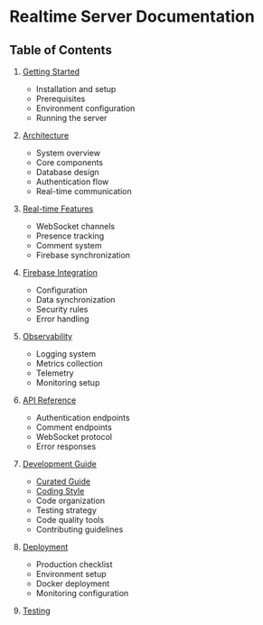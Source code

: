 # Realtime Server Documentation

## Table of Contents

1. [Getting Started](./getting_started.md)

   - Installation and setup
   - Prerequisites
   - Environment configuration
   - Running the server

2. [Architecture](./architecture.md)

   - System overview
   - Core components
   - Database design
   - Authentication flow
   - Real-time communication

3. [Real-time Features](./realtime.md)

   - WebSocket channels
   - Presence tracking
   - Comment system
   - Firebase synchronization

4. [Firebase Integration](./firebase_integration.md)

   - Configuration
   - Data synchronization
   - Security rules
   - Error handling

5. [Observability](./observability.md)

   - Logging system
   - Metrics collection
   - Telemetry
   - Monitoring setup

6. [API Reference](./api/README.md)

   - Authentication endpoints
   - Comment endpoints
   - WebSocket protocol
   - Error responses

7. [Development Guide](./development.md)

   - [Curated Guide](./development/README.md)
   - [Coding Style](./development/code_style.md)
   - Code organization
   - Testing strategy
   - Code quality tools
   - Contributing guidelines

8. [Deployment](./deployment.md)
   - Production checklist
   - Environment setup
   - Docker deployment
   - Monitoring configuration
9. [Testing](./testing/README.md)
